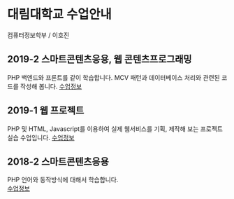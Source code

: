 # 대림대학교 수업안내
컴퓨터정보학부 / 이호진

## 2019-2 스마트콘텐츠응용, 웹 콘텐츠프로그래밍
PHP 백엔드와 프론트를 같이 학습합니다. MCV 패턴과 데이터베이스 처리와 관련된 코드를 작성해 봅니다.
[수업정보](2019_2)

## 2019-1 웹 프로젝트
PHP 및 HTML, Javascript를 이용하여 실제 웹서비스를 기획, 제작해 보는 프로젝트 실습 수업입니다.
[수업정보](2019_1)

## 2018-2 스마트콘텐츠응용
PHP 언어와 동작방식에 대해서 학습합니다.  
[수업정보](2018_2)